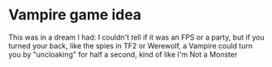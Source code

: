 # Vampire game idea

This was in a dream I had: I couldn't tell if it was an FPS or a party, but if you turned your back, like the spies in TF2 or Werewolf, a Vampire could turn you by "uncloaking" for half a second, kind of like I'm Not a Monster
